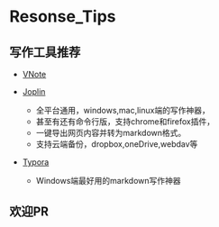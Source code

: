 # Resonse_Tips



## 写作工具推荐

- [VNote](https://github.com/vnotex/vnote)

- [Joplin](https://github.com/laurent22/joplin) 
	- 全平台通用，windows,mac,linux端的写作神器，
	- 甚至有还有命令行版，支持chrome和firefox插件，
	- 一键导出网页内容并转为markdown格式。
	- 支持云端备份，dropbox,oneDrive,webdav等
- [Typora](https://typora.io/)
	- Windows端最好用的markdown写作神器



 ##  欢迎PR
